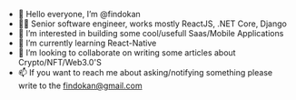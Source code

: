 - 👋 Hello everyone, I’m @findokan
- 👨‍💻 Senior software engineer, works mostly ReactJS, .NET Core, Django
- 👀 I’m interested in building some cool/usefull Saas/Mobile Applications
- 🌱 I’m currently learning React-Native
- 💞️ I’m looking to collaborate on writing some articles about Crypto/NFT/Web3.0'S
- 📫 If you want to reach me about asking/notifying something please write to the findokan@gmail.com

<!---
findokan/findokan is a ✨ special ✨ repository because its `README.md` (this file) appears on your GitHub profile.
You can click the Preview link to take a look at your changes.
--->
